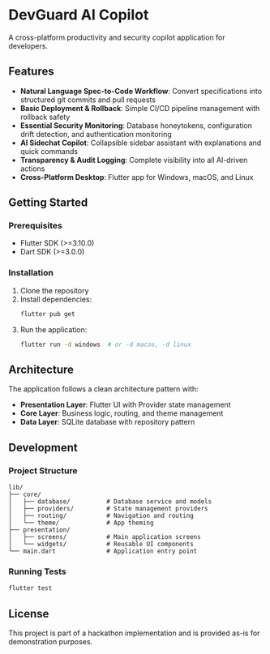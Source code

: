 # DevGuard AI Copilot

A cross-platform productivity and security copilot application for developers.

## Features

- **Natural Language Spec-to-Code Workflow**: Convert specifications into structured git commits and pull requests
- **Basic Deployment & Rollback**: Simple CI/CD pipeline management with rollback safety
- **Essential Security Monitoring**: Database honeytokens, configuration drift detection, and authentication monitoring
- **AI Sidechat Copilot**: Collapsible sidebar assistant with explanations and quick commands
- **Transparency & Audit Logging**: Complete visibility into all AI-driven actions
- **Cross-Platform Desktop**: Flutter app for Windows, macOS, and Linux

## Getting Started

### Prerequisites

- Flutter SDK (>=3.10.0)
- Dart SDK (>=3.0.0)

### Installation

1. Clone the repository
2. Install dependencies:
   ```bash
   flutter pub get
   ```
3. Run the application:
   ```bash
   flutter run -d windows  # or -d macos, -d linux
   ```

## Architecture

The application follows a clean architecture pattern with:

- **Presentation Layer**: Flutter UI with Provider state management
- **Core Layer**: Business logic, routing, and theme management
- **Data Layer**: SQLite database with repository pattern

## Development

### Project Structure

```
lib/
├── core/
│   ├── database/          # Database service and models
│   ├── providers/         # State management providers
│   ├── routing/           # Navigation and routing
│   └── theme/             # App theming
├── presentation/
│   ├── screens/           # Main application screens
│   └── widgets/           # Reusable UI components
└── main.dart              # Application entry point
```

### Running Tests

```bash
flutter test
```

## License

This project is part of a hackathon implementation and is provided as-is for demonstration purposes.